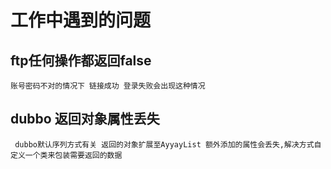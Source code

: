 # 工作中遇到的问题
## ftp任何操作都返回false
```
账号密码不对的情况下 链接成功 登录失败会出现这种情况
```
## dubbo 返回对象属性丢失
```
 dubbo默认序列方式有关 返回的对象扩展至AyyayList 额外添加的属性会丢失,解决方式自定义一个类来包装需要返回的数据
```
